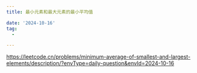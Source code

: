 ```yaml
---
title: 最小元素和最大元素的最小平均值

date: '2024-10-16'
tag:
  -

---
```

https://leetcode.cn/problems/minimum-average-of-smallest-and-largest-elements/description/?envType=daily-question&envId=2024-10-16